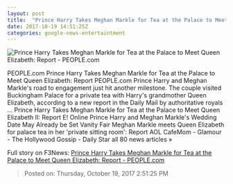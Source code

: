 ```yaml
---
layout: post
title:  "Prince Harry Takes Meghan Markle for Tea at the Palace to Meet Queen Elizabeth: Report - PEOPLE.com"
date: 2017-10-19 14:51:25Z
categories: google-news-entertaintment
---
```


![Prince Harry Takes Meghan Markle for Tea at the Palace to Meet Queen Elizabeth: Report - PEOPLE.com](http://peopledotcom.files.wordpress.com/2016/12/meghan-markle3.jpg?crop=0px%2C0px%2C1250px%2C656.25px&resize=1200%2C630)

PEOPLE.com Prince Harry Takes Meghan Markle for Tea at the Palace to Meet Queen Elizabeth: Report PEOPLE.com Prince Harry and Meghan Markle's road to engagement just hit another milestone. The couple visited Buckingham Palace for a private tea with Harry's grandmother Queen Elizabeth, according to a new report in the Daily Mail by authoritative royals ... Prince Harry Takes Meghan Markle for Tea at the Palace to Meet Queen Elizabeth II: Report E! Online Prince Harry and Meghan Markle's Wedding Date May Already be Set Vanity Fair Meghan Markle meets Queen Elizabeth for palace tea in her 'private sitting room': Report AOL CafeMom - Glamour - The Hollywood Gossip - Daily Star all 80 news articles »


Full story on F3News: [Prince Harry Takes Meghan Markle for Tea at the Palace to Meet Queen Elizabeth: Report - PEOPLE.com](http://www.f3nws.com/n/3DHUbB)

> Posted on: Thursday, October 19, 2017 2:51:25 PM
